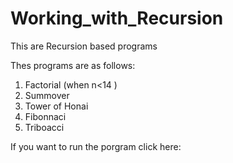 # Working_with_Recursion
This are Recursion based programs

Thes programs are as follows:
1) Factorial (when n<14 )
2) Summover
3) Tower of Honai
3) Fibonnaci  
5) Triboacci


If you want to run the porgram click here:
